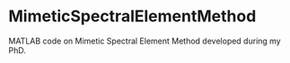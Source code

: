 # MimeticSpectralElementMethod
MATLAB code on Mimetic Spectral Element Method developed during my PhD.

